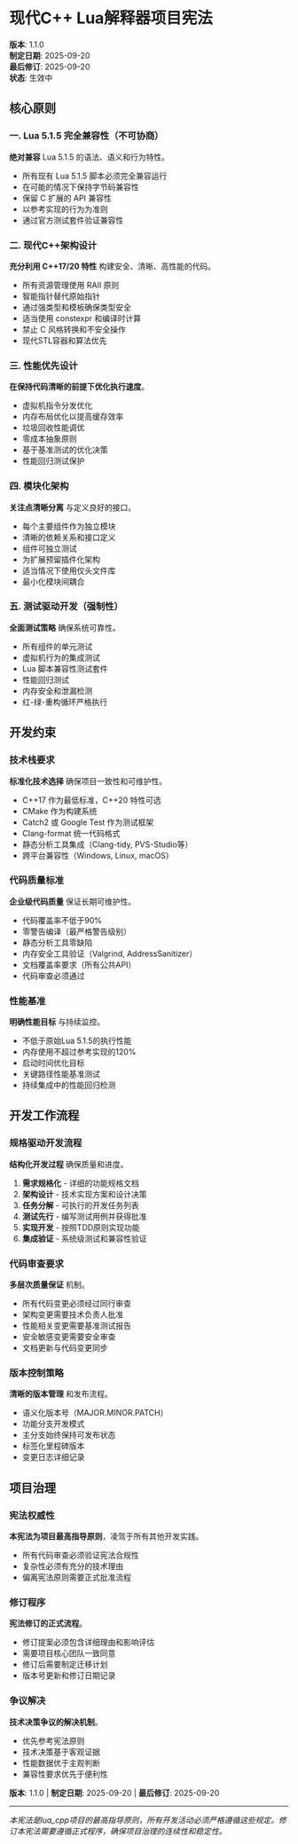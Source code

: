 <!--
Sync Impact Report - Constitution v1.1.0
- Version change: 1.0.0 → 1.1.0
- Modified principles: 
  * Enhanced versioning and metadata structure
  * Improved formatting alignment with spec-kit templates
- Added sections: Metadata header, ISO date formatting
- Removed sections: None
- Templates requiring updates: ✅ All aligned
- Follow-up TODOs: None
-->

# 现代C++ Lua解释器项目宪法

**版本**: 1.1.0  
**制定日期**: 2025-09-20  
**最后修订**: 2025-09-20  
**状态**: 生效中  

## 核心原则

### 一. Lua 5.1.5 完全兼容性（不可协商）
**绝对兼容** Lua 5.1.5 的语法、语义和行为特性。
- 所有现有 Lua 5.1.5 脚本必须完全兼容运行
- 在可能的情况下保持字节码兼容性
- 保留 C 扩展的 API 兼容性
- 以参考实现的行为为准则
- 通过官方测试套件验证兼容性

### 二. 现代C++架构设计
**充分利用 C++17/20 特性** 构建安全、清晰、高性能的代码。
- 所有资源管理使用 RAII 原则
- 智能指针替代原始指针
- 通过强类型和模板确保类型安全
- 适当使用 constexpr 和编译时计算
- 禁止 C 风格转换和不安全操作
- 现代STL容器和算法优先

### 三. 性能优先设计
**在保持代码清晰的前提下优化执行速度**。
- 虚拟机指令分发优化
- 内存布局优化以提高缓存效率
- 垃圾回收性能调优
- 零成本抽象原则
- 基于基准测试的优化决策
- 性能回归测试保护

### 四. 模块化架构
**关注点清晰分离** 与定义良好的接口。
- 每个主要组件作为独立模块
- 清晰的依赖关系和接口定义
- 组件可独立测试
- 为扩展预留插件化架构
- 适当情况下使用仅头文件库
- 最小化模块间耦合

### 五. 测试驱动开发（强制性）
**全面测试策略** 确保系统可靠性。
- 所有组件的单元测试
- 虚拟机行为的集成测试
- Lua 脚本兼容性测试套件
- 性能回归测试
- 内存安全和泄漏检测
- 红-绿-重构循环严格执行

## 开发约束

### 技术栈要求
**标准化技术选择** 确保项目一致性和可维护性。
- C++17 作为最低标准，C++20 特性可选
- CMake 作为构建系统
- Catch2 或 Google Test 作为测试框架
- Clang-format 统一代码格式
- 静态分析工具集成（Clang-tidy, PVS-Studio等）
- 跨平台兼容性（Windows, Linux, macOS）

### 代码质量标准
**企业级代码质量** 保证长期可维护性。
- 代码覆盖率不低于90%
- 零警告编译（最严格警告级别）
- 静态分析工具零缺陷
- 内存安全工具验证（Valgrind, AddressSanitizer）
- 文档覆盖率要求（所有公共API）
- 代码审查必须通过

### 性能基准
**明确性能目标** 与持续监控。
- 不低于原始Lua 5.1.5的执行性能
- 内存使用不超过参考实现的120%
- 启动时间优化目标
- 关键路径性能基准测试
- 持续集成中的性能回归检测

## 开发工作流程

### 规格驱动开发流程
**结构化开发过程** 确保质量和进度。
1. **需求规格化** - 详细的功能规格文档
2. **架构设计** - 技术实现方案和设计决策
3. **任务分解** - 可执行的开发任务列表
4. **测试先行** - 编写测试用例并获得批准
5. **实现开发** - 按照TDD原则实现功能
6. **集成验证** - 系统级测试和兼容性验证

### 代码审查要求
**多层次质量保证** 机制。
- 所有代码变更必须经过同行审查
- 架构变更需要技术负责人批准
- 性能相关变更需要基准测试报告
- 安全敏感变更需要安全审查
- 文档更新与代码变更同步

### 版本控制策略
**清晰的版本管理** 和发布流程。
- 语义化版本号（MAJOR.MINOR.PATCH）
- 功能分支开发模式
- 主分支始终保持可发布状态
- 标签化里程碑版本
- 变更日志详细记录

## 项目治理

### 宪法权威性
**本宪法为项目最高指导原则**，凌驾于所有其他开发实践。
- 所有代码审查必须验证宪法合规性
- 复杂性必须有充分的技术理由
- 偏离宪法原则需要正式批准流程

### 修订程序
**宪法修订的正式流程**。
- 修订提案必须包含详细理由和影响评估
- 需要项目核心团队一致同意
- 修订后需要制定迁移计划
- 版本号更新和修订日期记录

### 争议解决
**技术决策争议的解决机制**。
- 优先参考宪法原则
- 技术决策基于客观证据
- 性能数据优于主观判断
- 兼容性要求优先于便利性

**版本**: 1.1.0 | **制定日期**: 2025-09-20 | **最后修订**: 2025-09-20

---

*本宪法是lua_cpp项目的最高指导原则，所有开发活动必须严格遵循这些规定。修订本宪法需要遵循正式程序，确保项目治理的连续性和稳定性。*